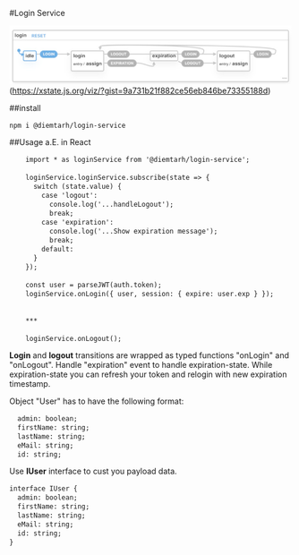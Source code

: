 #Login Service



![](var/imgs/states.jpeg)
(https://xstate.js.org/viz/?gist=9a731b21f882ce56eb846be73355188d)

##install
```
npm i @diemtarh/login-service
```

##Usage a.E. in React
```
    import * as loginService from '@diemtarh/login-service';

    loginService.loginService.subscribe(state => {
      switch (state.value) {
        case 'logout':
          console.log('...handleLogout');
          break;
        case 'expiration':
          console.log('...Show expiration message');
          break;
        default:
      }
    });

    const user = parseJWT(auth.token);
    loginService.onLogin({ user, session: { expire: user.exp } });


    ***

    loginService.onLogout();
```

**Login** and **logout** transitions are wrapped as typed functions "onLogin" and "onLogout". 
Handle "expiration" event to handle expiration-state. While expiration-state you can refresh your token and relogin with new expiration timestamp.  

Object "User" has to have the following format: 
```
  admin: boolean;
  firstName: string;
  lastName: string;
  eMail: string;
  id: string;
```

Use **IUser** interface to cust you payload data.
```
interface IUser {
  admin: boolean;
  firstName: string;
  lastName: string;
  eMail: string;
  id: string;
}
```


